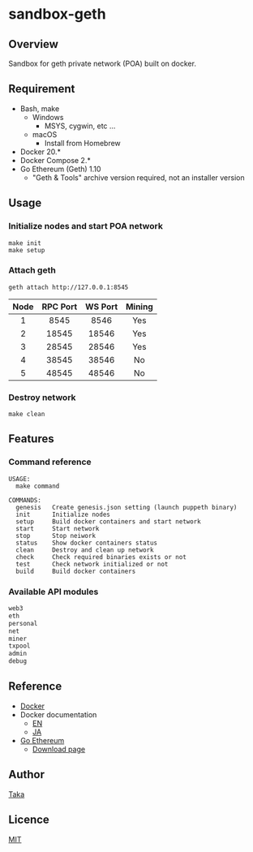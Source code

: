 # sandbox-geth

## Overview

Sandbox for geth private network (POA) built on docker.

## Requirement

- Bash, make
  - Windows
    - MSYS, cygwin, etc ...
  - macOS
    - Install from Homebrew
- Docker 20.*
- Docker Compose 2.*
- Go Ethereum (Geth) 1.10
  - "Geth & Tools" archive version required, not an installer version

## Usage

### Initialize nodes and start POA network 
```shell
make init
make setup
```

### Attach geth

```shell
geth attach http://127.0.0.1:8545
```

| Node | RPC Port | WS Port | Mining |
|:----:|:--------:|:-------:|:------:|
|  1   |   8545   |  8546   |  Yes   |
|  2   |  18545   |  18546  |  Yes   |
|  3   |  28545   |  28546  |  Yes   |
|  4   |  38545   |  38546  |   No   |
|  5   |  48545   |  48546  |   No   |

### Destroy network

```shell
make clean
```

## Features

### Command reference

```shell
USAGE:
  make command

COMMANDS:
  genesis   Create genesis.json setting (launch puppeth binary)
  init      Initialize nodes
  setup     Build docker containers and start network
  start     Start network
  stop      Stop neiwork
  status    Show docker containers status
  clean     Destroy and clean up network
  check     Check required binaries exists or not
  test      Check network initialized or not
  build     Build docker containers
```

### Available API modules

```javascript
web3
eth
personal
net
miner
txpool
admin
debug
```

## Reference

- [Docker](https://www.docker.com/)
- Docker documentation
  - [EN](https://docs.docker.com/)
  - [JA](https://docs.docker.jp/)
- [Go Ethereum](https://geth.ethereum.org/)
  - [Download page](https://geth.ethereum.org/downloads/)

## Author

[Taka](https://github.com/taka-tactical/)

## Licence

[MIT](https://opensource.org/licenses/mit-license.php)
